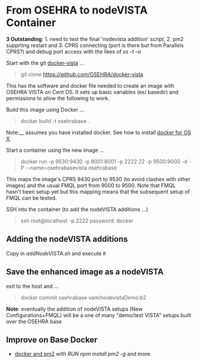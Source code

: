 # From OSEHRA to nodeVISTA Container

__3 Outstanding__: 1. need to test the final 'nodevista addition' script, 2. pm2 supprting restart and 3. CPRS connecting (port is there but from Parallels CPRS?) and debug port access with the likes of _ss -t -a_

Start with the git [docker-vista](https://github.com/OSEHRA/docker-vista) ...

> git clone https://github.com/OSEHRA/docker-vista

This has the software and docker file needed to create an image with OSEHRA VISTA on Cent OS. It sets up basic variables (ex/ basedir) and permissions to allow the following to work.

Build this image using Docker ...

> docker build -t osehrabase . 

Note:__ assumes you have installed docker. See how to install [docker for OS X]().

Start a container using the new image ...

> docker run -p 9530:9430 -p 8001:8001 -p 2222:22 -p 9500:9000 -d -P --name=osehrabasevista osehrabase  

This maps the image's CPRS 9430 port to 9530 (to avoid clashes with other images) and the usual FMQL port from 9000 to 9500. Note that FMQL hasn't been setup yet but this mapping means that the subsequent setup of FMQL can be tested. 

SSH into the container (to add the nodeVISTA additions ...)

> ssh root@localhost -p 2222
password: docker

## Adding the nodeVISTA additions

Copy in _addNodeVISTA.sh_ and execute it

## Save the enhanced image as a nodeVISTA

exit to the host and ...

> docker commit osehrabase vam/nodevistaDemo:b2 

__Note__: eventually the addition of nodeVISTA setups (New Configurations+FMQL) will be a one of many "demo/test VISTA" setups built over the OSEHRA base

## Improve on Base Docker

  * [docker and pm2](http://pm2.keymetrics.io/docs/usage/docker-pm2-nodejs/) with _RUN npm install pm2 -g_ and more
